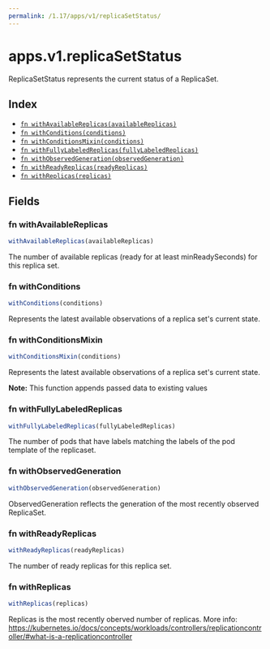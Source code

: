 ```yaml
---
permalink: /1.17/apps/v1/replicaSetStatus/
---
```


# apps.v1.replicaSetStatus

ReplicaSetStatus represents the current status of a ReplicaSet.

## Index

* [`fn withAvailableReplicas(availableReplicas)`](#fn-withavailablereplicas)
* [`fn withConditions(conditions)`](#fn-withconditions)
* [`fn withConditionsMixin(conditions)`](#fn-withconditionsmixin)
* [`fn withFullyLabeledReplicas(fullyLabeledReplicas)`](#fn-withfullylabeledreplicas)
* [`fn withObservedGeneration(observedGeneration)`](#fn-withobservedgeneration)
* [`fn withReadyReplicas(readyReplicas)`](#fn-withreadyreplicas)
* [`fn withReplicas(replicas)`](#fn-withreplicas)

## Fields

### fn withAvailableReplicas

```ts
withAvailableReplicas(availableReplicas)
```

The number of available replicas (ready for at least minReadySeconds) for this replica set.

### fn withConditions

```ts
withConditions(conditions)
```

Represents the latest available observations of a replica set's current state.

### fn withConditionsMixin

```ts
withConditionsMixin(conditions)
```

Represents the latest available observations of a replica set's current state.

**Note:** This function appends passed data to existing values

### fn withFullyLabeledReplicas

```ts
withFullyLabeledReplicas(fullyLabeledReplicas)
```

The number of pods that have labels matching the labels of the pod template of the replicaset.

### fn withObservedGeneration

```ts
withObservedGeneration(observedGeneration)
```

ObservedGeneration reflects the generation of the most recently observed ReplicaSet.

### fn withReadyReplicas

```ts
withReadyReplicas(readyReplicas)
```

The number of ready replicas for this replica set.

### fn withReplicas

```ts
withReplicas(replicas)
```

Replicas is the most recently oberved number of replicas. More info: https://kubernetes.io/docs/concepts/workloads/controllers/replicationcontroller/#what-is-a-replicationcontroller
